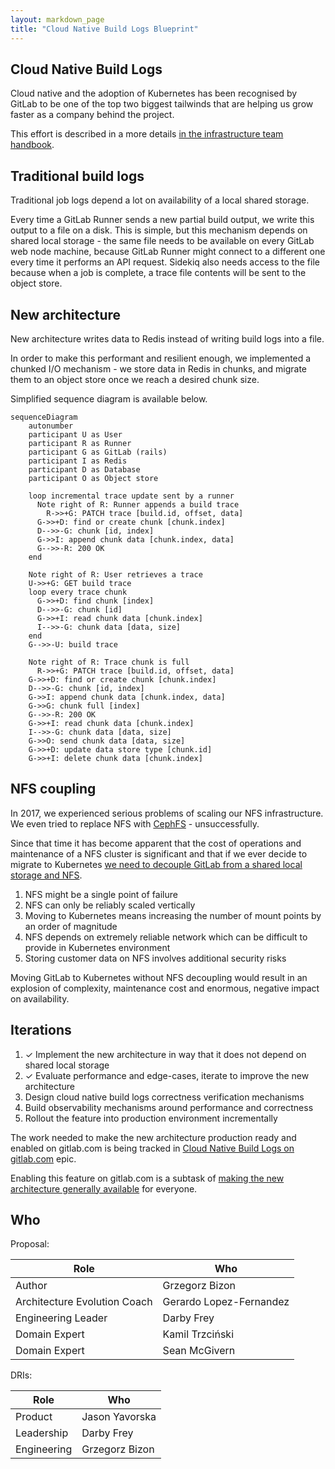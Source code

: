 ```yaml
---
layout: markdown_page
title: "Cloud Native Build Logs Blueprint"
---
```


## Cloud Native Build Logs

Cloud native and the adoption of Kubernetes has been recognised by GitLab to be
one of the top two biggest tailwinds that are helping us grow faster as a
company behind the project.

This effort is described in a more details [in the infrastructure team
handbook](/handbook/engineering/infrastructure/production/kubernetes/gitlab-com/).

## Traditional build logs

Traditional job logs depend a lot on availability of a local shared storage.

Every time a GitLab Runner sends a new partial build output, we write this
output to a file on a disk. This is simple, but this mechanism depends on
shared local storage - the same file needs to be available on every GitLab web
node machine, because GitLab Runner might connect to a different one every time
it performs an API request. Sidekiq also needs access to the file because when
a job is complete, a trace file contents will be sent to the object store.

## New architecture

New architecture writes data to Redis instead of writing build logs into a
file.

In order to make this performant and resilient enough, we implemented a chunked
I/O mechanism - we store data in Redis in chunks, and migrate them to an object
store once we reach a desired chunk size.

Simplified sequence diagram is available below.

```mermaid
sequenceDiagram
    autonumber
    participant U as User
    participant R as Runner
    participant G as GitLab (rails)
    participant I as Redis
    participant D as Database
    participant O as Object store

    loop incremental trace update sent by a runner
      Note right of R: Runner appends a build trace
	    R->>+G: PATCH trace [build.id, offset, data]
      G->>+D: find or create chunk [chunk.index]
      D-->>-G: chunk [id, index]
      G->>I: append chunk data [chunk.index, data]
      G-->>-R: 200 OK
    end

    Note right of R: User retrieves a trace
    U->>+G: GET build trace
    loop every trace chunk
      G->>+D: find chunk [index]
      D-->>-G: chunk [id]
      G->>+I: read chunk data [chunk.index]
      I-->>-G: chunk data [data, size]
    end
    G-->>-U: build trace

    Note right of R: Trace chunk is full
	  R->>+G: PATCH trace [build.id, offset, data]
    G->>+D: find or create chunk [chunk.index]
    D-->>-G: chunk [id, index]
    G->>I: append chunk data [chunk.index, data]
    G->>G: chunk full [index]
    G-->>-R: 200 OK
    G->>+I: read chunk data [chunk.index]
    I-->>-G: chunk data [data, size]
    G->>O: send chunk data [data, size]
    G->>+D: update data store type [chunk.id]
    G->>+I: delete chunk data [chunk.index]
```

## NFS coupling

In 2017, we experienced serious problems of scaling our NFS infrastructure. We
even tried to replace NFS with
[CephFS](https://docs.ceph.com/docs/master/cephfs/) - unsuccessfully.

Since that time it has become apparent that the cost of operations and
maintenance of a NFS cluster is significant and that if we ever decide to
migrate to Kubernetes [we need to decouple GitLab from a shared local storage
and
NFS](https://gitlab.com/gitlab-org/gitlab-pages/-/issues/426#note_375646396).

1. NFS might be a single point of failure
1. NFS can only be reliably scaled vertically
1. Moving to Kubernetes means increasing the number of mount points by an order
   of magnitude
1. NFS depends on extremely reliable network which can be difficult to provide
   in Kubernetes environment
1. Storing customer data on NFS involves additional security risks

Moving GitLab to Kubernetes without NFS decoupling would result in an explosion
of complexity, maintenance cost and enormous, negative impact on availability.

## Iterations

1. ✓ Implement the new architecture in way that it does not depend on shared local storage
1. ✓ Evaluate performance and edge-cases, iterate to improve the new architecture
1. Design cloud native build logs correctness verification mechanisms
1. Build observability mechanisms around performance and correctness
1. Rollout the feature into production environment incrementally

The work needed to make the new architecture production ready and enabled on
gitlab.com is being tracked in [Cloud Native Build Logs on
gitlab.com](https://gitlab.com/groups/gitlab-org/-/epics/4275) epic.

Enabling this feature on gitlab.com is a subtask of [making the new
architecture generally
available](https://gitlab.com/groups/gitlab-org/-/epics/3791) for everyone.

## Who

Proposal:

| Role                         | Who
|------------------------------|-------------------------|
| Author                       |     Grzegorz Bizon      |
| Architecture Evolution Coach | Gerardo Lopez-Fernandez |
| Engineering Leader           |       Darby Frey        |
| Domain Expert                |     Kamil Trzciński     |
| Domain Expert                |      Sean McGivern      |

DRIs:

| Role                         | Who
|------------------------------|------------------------|
| Product                      |     Jason Yavorska     |
| Leadership                   |       Darby Frey       |
| Engineering                  |     Grzegorz Bizon     |
